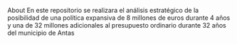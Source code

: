 About
En este repositorio se realizara el análisis estratégico de la posibilidad de una política expansiva de 8 millones de euros durante 4 años y una de 32 millones adicionales al presupuesto ordinario durante 32 años del municipio de Antas